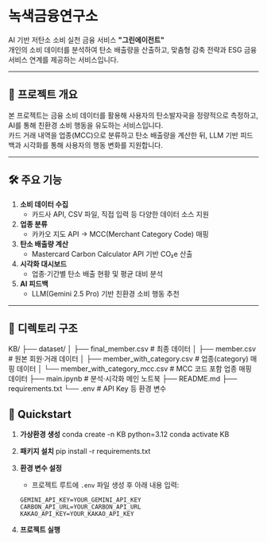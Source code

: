 # 녹색금융연구소

AI 기반 저탄소 소비 실천 금융 서비스 **"그린에이전트"**  
개인의 소비 데이터를 분석하여 탄소 배출량을 산출하고, 맞춤형 감축 전략과 ESG 금융 서비스 연계를 제공하는 서비스입니다.

---

## 📌 프로젝트 개요
본 프로젝트는 금융 소비 데이터를 활용해 사용자의 탄소발자국을 정량적으로 측정하고, AI를 통해 친환경 소비 행동을 유도하는 서비스입니다.  
카드 거래 내역을 업종(MCC)으로 분류하고 탄소 배출량을 계산한 뒤, LLM 기반 피드백과 시각화를 통해 사용자의 행동 변화를 지원합니다.

---

## 🛠 주요 기능
1. **소비 데이터 수집**
   - 카드사 API, CSV 파일, 직접 입력 등 다양한 데이터 소스 지원
2. **업종 분류**
   - 카카오 지도 API → MCC(Merchant Category Code) 매핑
3. **탄소 배출량 계산**
   - Mastercard Carbon Calculator API 기반 CO₂e 산출
4. **시각화 대시보드**
   - 업종·기간별 탄소 배출 현황 및 평균 대비 분석
5. **AI 피드백**
   - LLM(Gemini 2.5 Pro) 기반 친환경 소비 행동 추천

---

## 📂 디렉토리 구조 
KB/
├── dataset/
│ ├── final_member.csv # 최종 데이터
│ ├── member.csv # 원본 회원·거래 데이터
│ ├── member_with_category.csv # 업종(category) 매핑 데이터
│ └── member_with_category_mcc.csv # MCC 코드 포함 업종 매핑 데이터
├── main.ipynb # 분석·시각화 메인 노트북
├── README.md
├── requirements.txt
└── .env # API Key 등 환경 변수

## 🚀 Quickstart

1. **가상환경 생성**
   conda create -n KB python=3.12
   conda activate KB

2. **패키지 설치**
   pip install -r requirements.txt

3. **환경 변수 설정**
   - 프로젝트 루트에 `.env` 파일 생성 후 아래 내용 입력:
   ```
   GEMINI_API_KEY=YOUR_GEMINI_API_KEY
   CARBON_API_URL=YOUR_CARBON_API_URL
   KAKAO_API_KEY=YOUR_KAKAO_API_KEY
   ```
4. **프로젝트 실행**